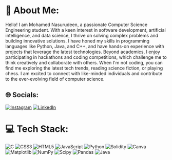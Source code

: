 # 💫 About Me:
Hello! I am Mohamed Nasurudeen, a passionate Computer Science Engineering student. With a keen interest in software development, artificial intelligence, and data science, I thrive on solving complex problems and building innovative solutions. I have honed my skills in programming languages like Python, Java, and C++, and have hands-on experience with projects that leverage the latest technologies. Beyond academics, I enjoy participating in hackathons and coding competitions, which challenge me to think creatively and collaborate with others. When I'm not coding, you can find me exploring the latest tech trends, reading science fiction, or playing chess. I am excited to connect with like-minded individuals and contribute to the ever-evolving field of computer science.


## 🌐 Socials:
 [![Instagram](https://img.shields.io/badge/Instagram-%23E4405F.svg?logo=Instagram&logoColor=white)](https://www.instagram.com/mohd_nasurudeen_/) [![LinkedIn](https://img.shields.io/badge/LinkedIn-%230077B5.svg?logo=linkedin&logoColor=white)](https://www.linkedin.com/in/mohamed-nasurudeen-8866a4314/) 

# 💻 Tech Stack:
![C](https://img.shields.io/badge/c-%2300599C.svg?style=for-the-badge&logo=c&logoColor=white)  ![CSS3](https://img.shields.io/badge/css3-%231572B6.svg?style=for-the-badge&logo=css3&logoColor=white) ![HTML5](https://img.shields.io/badge/html5-%23E34F26.svg?style=for-the-badge&logo=html5&logoColor=white) ![JavaScript](https://img.shields.io/badge/javascript-%23323330.svg?style=for-the-badge&logo=javascript&logoColor=%23F7DF1E) ![Python](https://img.shields.io/badge/python-3670A0?style=for-the-badge&logo=python&logoColor=ffdd54) ![Solidity](https://img.shields.io/badge/Solidity-%23363636.svg?style=for-the-badge&logo=solidity&logoColor=white)  ![Canva](https://img.shields.io/badge/Canva-%2300C4CC.svg?style=for-the-badge&logo=Canva&logoColor=white) ![Matplotlib](https://img.shields.io/badge/Matplotlib-%23ffffff.svg?style=for-the-badge&logo=Matplotlib&logoColor=black) ![NumPy](https://img.shields.io/badge/numpy-%23013243.svg?style=for-the-badge&logo=numpy&logoColor=white) ![Scipy](https://img.shields.io/badge/SciPy-%230C55A5.svg?style=for-the-badge&logo=scipy&logoColor=%white) ![Pandas](https://img.shields.io/badge/pandas-%23150458.svg?style=for-the-badge&logo=pandas&logoColor=white) ![Java](https://img.shields.io/badge/java-%23ED8B00.svg?style=for-the-badge&logo=openjdk&logoColor=white)


<!-- Proudly created with GPRM ( https://gprm.itsvg.in ) -->
